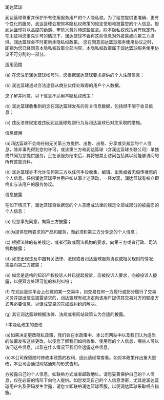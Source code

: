 润达篮球

润达篮球尊重并保护所有使用服务用户的个人隐私权。为了给您提供更准确、更有个性化的服务，润达篮球会按照本隐私权政策的规定使用和披露您的个人信息。但润达篮球将以高度的勤勉、审慎义务对待这些信息。除本隐私权政策另有规定外，在未征得您事先许可的情况下，润达篮球不会将这些信息对外披露或向第三方提供。润达篮球会不时更新本隐私权政策。 您在同意润达篮球服务使用协议之时，即视为您已经同意本隐私权政策全部内容。本隐私权政策属于润达篮球服务使用协议不可分割的一部分。

适用范围

(a) 在您注册润达篮球帐号时，您根据润达篮球要求提供的个人注册信息；

(b) 润达篮球通过合法途径从商业伙伴处取得的用户个人数据。

您了解并同意，以下信息不适用本隐私权政策：

(b) 润达篮球收集到的您在润达篮球发布的有关信息数据，包括但不限于会员信息；

(c) 违反法律规定或违反润达篮球规则行为及润达篮球已对您采取的措施。

信息使用

(a)润达篮球不会向任何无关第三方提供、出售、出租、分享或交易您的个人信息，除非事先得到您的许可，或该第三方和润达篮球（含润达篮球关联公司）单独或共同为您提供服务，且在该服务结束后，其将被禁止访问包括其以前能够访问的所有这些资料。

(b) 润达篮球亦不允许任何第三方以任何手段收集、编辑、出售或者无偿传播您的个人信息。任何润达篮球平台用户如从事上述活动，一经发现，润达篮球有权立即终止与该用户的服务协议。

信息披露

在如下情况下，润达篮球将依据您的个人意愿或法律的规定全部或部分的披露您的个人信息：

(a) 经您事先同意，向第三方披露；

(b)为提供您所要求的产品和服务，而必须和第三方分享您的个人信息；

(c) 根据法律的有关规定，或者行政或司法机构的要求，向第三方或者行政、司法机构披露；

(d) 如您出现违反中国有关法律、法规或者润达篮球服务协议或相关规则的情况，需要向第三方披露；

(e) 如您是适格的知识产权投诉人并已提起投诉，应被投诉人要求，向被投诉人披露，以便双方处理可能的权利纠纷；

(f) 在润达篮球平台上创建的某一交易中，如交易任何一方履行或部分履行了交易义务并提出信息披露请求的，润达篮球有权决定向该用户提供其交易对方的联络方式等必要信息，以促成交易的完成或纠纷的解决。

(g) 其它润达篮球根据法律、法规或者网站政策认为合适的披露。

7.本隐私政策的更改

(a)如果决定更改隐私政策，我们会在本政策中、本公司网站中以及我们认为适当的位置发布这些更改，以便您了解我们如何收集、使用您的个人信息，哪些人可以访问这些信息，以及在什么情况下我们会透露这些信息。

(b)本公司保留随时修改本政策的权利，因此请经常查看。如对本政策作出重大更改，本公司会通过网站通知的形式告知。

方披露自己的个人信息，如联络方式或者邮政地址。请您妥善保护自己的个人信息，仅在必要的情形下向他人提供。如您发现自己的个人信息泄密，尤其是润达篮球用户名及密码发生泄露，请您立即联络润达篮球客服，以便润达篮球采取相应措施。
